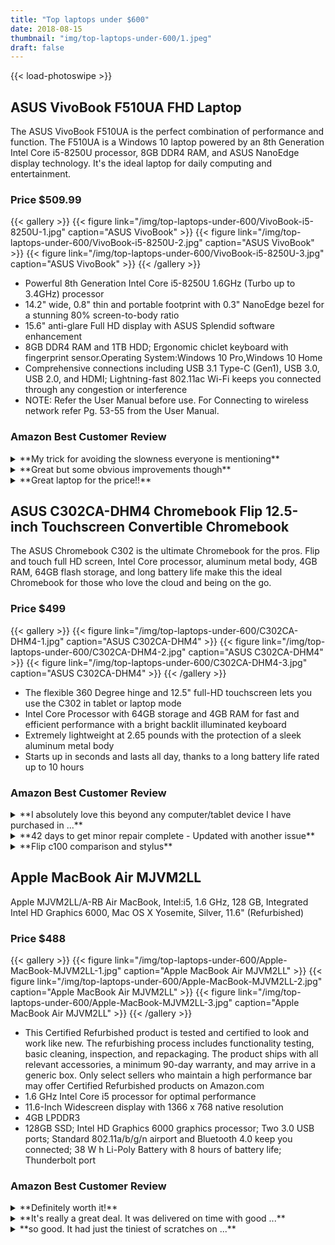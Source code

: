 ```yaml
---
title: "Top laptops under $600"
date: 2018-08-15
thumbnail: "img/top-laptops-under-600/1.jpeg"
draft: false
---
```

{{< load-photoswipe >}}
## ASUS VivoBook F510UA FHD Laptop
<!--https://www.amazon.com/VivoBook-i5-8250U-NanoEdge-Fingerprint-F510UA-AH51/dp/B0762S8PYM/-->

The ASUS VivoBook F510UA is the perfect combination of performance and function. The F510UA is a Windows 10 laptop powered by an 8th Generation Intel Core i5-8250U processor, 8GB DDR4 RAM, and ASUS NanoEdge display technology. It's the ideal laptop for daily computing and entertainment.

### Price $509.99

{{< gallery >}}
{{< figure link="/img/top-laptops-under-600/VivoBook-i5-8250U-1.jpg" caption="ASUS VivoBook" >}}
{{< figure link="/img/top-laptops-under-600/VivoBook-i5-8250U-2.jpg" caption="ASUS VivoBook" >}}
{{< figure link="/img/top-laptops-under-600/VivoBook-i5-8250U-3.jpg" caption="ASUS VivoBook" >}}
{{< /gallery >}}

* Powerful 8th Generation Intel Core i5-8250U 1.6GHz (Turbo up to 3.4GHz) processor
* 14.2" wide, 0.8" thin and portable footprint with 0.3" NanoEdge bezel for a stunning 80% screen-to-body ratio
* 15.6" anti-glare Full HD display with ASUS Splendid software enhancement
* 8GB DDR4 RAM and 1TB HDD; Ergonomic chiclet keyboard with fingerprint sensor.Operating System:Windows 10 Pro,Windows 10 Home
* Comprehensive connections including USB 3.1 Type-C (Gen1), USB 3.0, USB 2.0, and HDMI; Lightning-fast 802.11ac Wi-Fi keeps you connected through any congestion or interference
* NOTE: Refer the User Manual before use. For Connecting to wireless network refer Pg. 53-55 from the User Manual.

### Amazon Best Customer Review

<details class="am-details">
<summary class="am-summary">**My trick for avoiding the slowness everyone is mentioning**
</summary>
For the price I paid, this laptop can't be beat. I applied for an Amazon Store Card while purchasing, which gave me a $40 instant credit, further knocking down the price.

This laptop is small and thin for a 15.6" screen (fits in my 14" laptop sleeve), very light (only 3.7 lbs), and fast (8th gen i5 and 8 GB RAM). As others have said, the only downside is the slow 5400 RPM 1 TB hard drive. As far as that goes, I have a trick to get around it if you're planning to install an SSD. Alternatively, I also have advice if you're planning to stick with the included hard drive. Here it goes.

If you're planning to upgrade to an SSD drive and already have the SSD drive in hand, then do this to avoid the slow hard drive headaches:
<ol>
<li>Boot up the new laptop for the 1st time.</li>
<li>While activating Windows, DO NOT connect to your WiFi.</li>
<li>After Windows fully starts up, install disk cloning software (Macrium Reflect, Acronis, etc.) from a USB flash drive. You can't download the disk cloning software because you are not connected to WiFi.</li>
<li>Shut down the laptop, open it up, and install your SSD drive.</li>
<li>Turn on the laptop again. Use the disk cloning software to clone the hard drive onto your SSD drive.</li>
<li>Turn off the laptop. At this point you have a choice. You can either boot into the BIOS to set your new SSD drive as the default boot drive while keeping the old hard drive installed, or you can just remove the old hard drive to force the laptop to boot off the new SSD.</li>
<li>Turn on the laptop and admire how awesomely fast it starts up from the lightning quick SSD! :-)</li>
<li>Now you can finally connect to your WiFi network and let Windows download and install all it's updates and security patches.</li>
</ol>
The reason I recommend doing this is because you don't want to let Windows try to download and install hundreds of MB's of updates and patches while running off the dog slow 1 TB hard drive. That would take a very long, long time. And the slow hard drive will be at 100% disk utilization for hours or days while it's trying to download and install all these Windows updates. As other people have said, the laptop will seem to freeze and be unresponsive during this time. But by upgrading to an SSD drive BEFORE letting the laptop download and install Windows updates, the fast SSD will make this process go A LOT FASTER.

And my tip for those people who don't plan to install an SSD drive and just keep using the included 1 TB hard drive:
<ol>
<li>After booting up the laptop for the 1st time, activate Windows, and connect to your WiFi.</li>
<li>Then leave the laptop on for a day or two and don't try to use it. Why? Because people have said it can take up to 2 days for the laptop to download and install all the Windows updates. Trying to use it during this time, with the hard drive utilization pegged at 100%, would be a exercise in frustration.</li>
<li>Then finally, after all the Windows updates have been downloaded and installed, reboot the laptop and use it as you wish. The laptop should be fairly speedy now after the initial slowness from the updates. Enjoy!</li>
</ol>

</details>
<details class="am-details">
<summary class="am-summary">**Great but some obvious improvements though**</summary>
Great great great laptop. Love it, strong upgrade from my aging Core i3. I followed the popular recommendations to purchase the 128GB SSD along with the 1TB hard drive. Very fast, nice screen, like the fingerprint sensor. Here are the shortcomings that keep it from a 5.
<ol>
<li>Power key is located within the keyboard up at the top right corner. It is adjacent to the often used Delete, Backspace, and Home keys. Really? This passed their use case criteria? I often miss the Delete or Backspace keys and am accidentally putting my laptop into sleep. Several decades of best practices in designing laptops has led to this? Sigh. Deep. Sigh. Found the workaround at a CNET article. Since Amazon won't allow URL's in reviews, just Google "Asus Vivobook power button" and it will be the first link.</li>

<li>Keyboard is not backlit. This should be a simple feature addition that is minor in terms of cost. Merely an LED and a light tube. Would have been worth a few extra buck were this to be included in their bill of materials.</li>

<li>No Ethernet port. Sometimes it's necessary to be hardwired into a router to configure things.</li>
</ol>
</details>
<details class="am-details">
<summary class="am-summary">**Great laptop for the price!!**</summary>
Not sure why the guy gave a 1 star when he hasn't even purchased one, but got mine today. It does have an IPS screen, battery life is going strong, and no touch pad issues. For $499, you can't beat it. It's fast for what it is, will pop in a small SSD for the OS at some point possibly, but in no rush as it's not given me any lag or issues yet at all. Highly recommend, can't beat the price!
_PS the color in the photos is darker than it is in reality due to crappy lighting, so again pay no attention to Bob with his 1 star review on a laptop he doesn’t own. I added another photo with some better lighting. It is a grey laptop, not black_
</details>

## ASUS C302CA-DHM4 Chromebook Flip 12.5-inch Touchscreen Convertible Chromebook

The ASUS Chromebook C302 is the ultimate Chromebook for the pros. Flip and touch full HD screen, Intel Core processor, aluminum metal body, 4GB RAM, 64GB flash storage, and long battery life make this the ideal Chromebook for those who love the cloud and being on the go.

### Price $499

{{< gallery >}}
{{< figure link="/img/top-laptops-under-600/C302CA-DHM4-1.jpg" caption="ASUS C302CA-DHM4" >}}
{{< figure link="/img/top-laptops-under-600/C302CA-DHM4-2.jpg" caption="ASUS C302CA-DHM4" >}}
{{< figure link="/img/top-laptops-under-600/C302CA-DHM4-3.jpg" caption="ASUS C302CA-DHM4" >}}
{{< /gallery >}}

* The flexible 360 Degree hinge and 12.5" full-HD touchscreen lets you use the C302 in tablet or laptop mode
* Intel Core Processor with 64GB storage and 4GB RAM for fast and efficient performance with a bright backlit illuminated keyboard
* Extremely lightweight at 2.65 pounds with the protection of a sleek aluminum metal body
* Starts up in seconds and lasts all day, thanks to a long battery life rated up to 10 hours

### Amazon Best Customer Review
<details class="am-details">
<summary class="am-summary">**I absolutely love this beyond any computer/tablet device I have purchased in ...**</summary>
I absolutely love this beyond any computer/tablet device I have purchased in the last 10 years, trust me, I've bought a lot of them along the way. With the power of the internet and all the online productivity products the simplicity of this is fantastic. The addition of the play store puts the device into a sweet spot no other device can come close to matching. I've been in IT support for over 15 years and have seen a lot of products come and go. What I have learned is an appreciation of simplistic technology, in aesthetics and use, Apple was really onto something in their approach with their i-devices. I no longer desire to tinker and tweak and fidget with my technology, I just want it to function and remain reliable. . . this Asus Chromebook fits the bill. Can't say enough about my love of this Chromebook.
</details>
<details class="am-details">
<summary class="am-summary">**42 days to get minor repair complete - Updated with another issue**</summary>
I purchased this notebook back in July and was initially happy with my purchase. However, after a couple of months the keyboard case started to crack at the corner. I contacted customer service and was told to send the notebook to the repair center where it would be repaired under Warranty. 2 weeks later I received an email informing me the crack was not covered under warranty, and I would need to pay $183. After numerous calls, I then received confirmation the warranty was valid, but only as a ‘one-off’. 2 more weeks go by, and the repair status still shows as ‘in repair’. I called customer service again and was told the issue would be escalated. Another week goes by and still no change. I call again and was told the issue would be escalated again. I asked for the notebook just to be returned as is, and was told that’s not possible as it’s ‘in repair’. In summary, I have been without this device for over a month, have no idea if and when it will be returned, and in what condition.

Day 29 since Asus received my notebook. Still no update, status, supervisor escalation. ‘Bot response to review requested RMA # which was provided same day, but no follow up.

Day 33 - Got same email / escalation from customer service but still no ETA, status, evidence of escalation or Notebook!

Day 42 - Finally received repaired Notebook.

Update - 7/30/18 - Exactly the same issue has occurred with a crack in the keyboard cover on the opposite side. This Chromebook has not been dropped or treated roughly so I can only assume this is a design or manufacturing defect. I have been informed by Asus Customer Service that I would need to return the device (again), and the repair would cost an estimated $210!!!

This device would be a good choice if it weren't so poorly constructed. Now looking elsewhere for a reliable Chromebook.
</details>
<details class="am-details">
<summary class="am-summary">**Flip c100 comparison and stylus**</summary>
Much has been written already in reviews, so I'll stick to two things: comparing it to the previous Asus Flip c100, and using a stylus with it (something people thinking about the Samsung Chromebook Plus/Pro would be interested in).

c100 Comparison:
I've had this for only a couple days. It seems pretty fast. A lot faster than the c100. It's much smoother with web pages and android apps, and the touch screen is more responsive. It's still not quiiite as buttery smooth as a macbook pro (it's also only 20-30% of the price, which is crazy). For example, scrolling in a PDF is fast but not super super smooth. The build quality is a bit better than the c100. There's not as much flex, it's a bit more premium feeling. The finish is very very similar. Keyboard is a bit nicer, not tons. So yes, the build quality is way better than the majority of (plastic) chromebooks out there, but not way better than the c100 (because that's already pretty nice). As many have said, it approaches macbook pro build quality (and looks). Screen is slightly brighter than the c100 (not a lot), and slightly better (sharper). The difference is discernible, but certainly not a big difference. Again, a much much better screen than the TN screens on many chromebooks, ..but the c100 screen is also much better than those.

It's significantly larger and heavier than the c100. One of the things I like best about the c100 is how ultraportable it is. Sometimes I forget it's in my bag. The c302 is a significantly bigger laptop. Feels like a 13" to me, coming from such a small one. Bezels are much smaller on the c302, except the bottom one, ...but they're not thin bezels. I've included a bunch of comparison photos. Nearly identical thickness, although the c302 *feels* thicker/more substantial.

Stylus:
I ordered the Meko 2-pack, 2-type stylus. The c302's competitor, the Samsung Chromebook Pro, comes with a stylus. I went with the Asus c302 over the Samsung Pro because I was a bit concerned with the Pro's quality issues and the shorter battery life, ..and to a lesser extent the lack of backlit keyboard. But I did want to use a stylus occasionally for note taking/sketching. Maybe annotating pdf's. I had read in the comments of another review that the pointy/disc stylus type didnt really work with it. For me it *does*. In my experience with the apps I've tried so far (Keep android app, Kami PDF web app, and Sketchbook android app) *both* the point/disc stylus tip and the rounded metallic knob tip types work really well. If I'm writing quickly, there's a very slight lag before things appear, but nothing that will annoy me at all. One Note android app registered well and smoothly, but was more laggy. The way I see it, the main thing you're missing is the palm rejection that you get with the Pro (because it has a pen digitizer in the screen). For casual use, this will work fine for me.
(fyi - all the styluses I've tried with the c100 [including this Meko, either tip] have been miserable and useless.) So I'm very happy and relieved to see it working excellently on the c302.

{{< gallery >}}
{{< figure link="/img/top-laptops-under-600/C302CA-DHM4-11.jpg" caption="ASUS C302CA-DHM4" >}}
{{< figure link="/img/top-laptops-under-600/C302CA-DHM4-12.jpg" caption="ASUS C302CA-DHM4" >}}
{{< /gallery >}}

Final, initial thoughts: For me, the computer is a bit bigger than I would like. Ideally, it would be a 11.5-12" (not 12.5") screen with minimal bezels, which would make it almost as small as the c100. The default scaling 1536x864 looks excellent and sharp to me. Holding it in tablet mode is awkard given it's size and weight - more so than the c100. However, most of the time if I want horizontal tablet mode I'll use the "stand" mode (keyboard face down in my lap, screen angled up). Portrait tablet mode works better than expected because it's thin, has a magnetic closure, and has a large side bezel. I'll try to update this in the coming days and weeks as I use this more. Feel free to ask questions. Overall I'm very happy so far ..just very stingy with my 5-star ratings. I might change it to a 5-star in the coming days.
</details>


## Apple MacBook Air MJVM2LL
<!--https://www.amazon.com/Apple-MacBook-MJVM2LL-Certified-Refurbished/dp/B01KIIQUFW/-->
Apple MJVM2LL/A-RB Air MacBook, Intel:i5, 1.6 GHz, 128 GB, Integrated Intel HD Graphics 6000, Mac OS X Yosemite, Silver, 11.6" (Refurbished)

### Price $488
{{< gallery >}}
{{< figure link="/img/top-laptops-under-600/Apple-MacBook-MJVM2LL-1.jpg" caption="Apple MacBook Air MJVM2LL" >}}
{{< figure link="/img/top-laptops-under-600/Apple-MacBook-MJVM2LL-2.jpg" caption="Apple MacBook Air MJVM2LL" >}}
{{< figure link="/img/top-laptops-under-600/Apple-MacBook-MJVM2LL-3.jpg" caption="Apple MacBook Air MJVM2LL" >}}
{{< /gallery >}}

* This Certified Refurbished product is tested and certified to look and work like new. The refurbishing process includes functionality testing, basic cleaning, inspection, and repackaging. The product ships with all relevant accessories, a minimum 90-day warranty, and may arrive in a generic box. Only select sellers who maintain a high performance bar may offer Certified Refurbished products on Amazon.com
* 1.6 GHz Intel Core i5 processor for optimal performance
* 11.6-Inch Widescreen display with 1366 x 768 native resolution
* 4GB LPDDR3
* 128GB SSD; Intel HD Graphics 6000 graphics processor; Two 3.0 USB ports; Standard 802.11a/b/g/n airport and Bluetooth 4.0 keep you connected; 38 W h Li-Poly Battery with 8 hours of battery life; Thunderbolt port

### Amazon Best Customer Review
<details class="am-details">
<summary class="am-summary">**Definitely worth it!**</summary>
I LOVE this laptop! I’ve never bought refurbished products before but apple holds up pretty well for long periods of time so I decided to try this out. I’m so glad I did! I love it! It came so quickly too. It was packaged pretty well, and came with a 90 day warranty. The charger came too. Once I turned it on it was at the factory settings so I was able to start from scratch setting it up with my preferences. This was worth the spend, generally I use HP, but wanted to see what the hype was about for the Apple laptops. I’m so glad I did!
</details>
<details class="am-details">
<summary class="am-summary">**It's really a great deal. It was delivered on time with good ...**</summary>
It's really a great deal. It was delivered on time with good packaging. It's good as brand new. No scratches or any deformity. Perfect! I have been using this for my research and presentations and so far there were NO bad issues that I encountered with regards to its performance. I love it. I recommend this to my friends and classmates.
</details>
<details class="am-details">
<summary class="am-summary">**so good. It had just the tiniest of scratches on ...**</summary>
So far, so good. It had just the tiniest of scratches on the front and some unexplained white stuff on it (that sounds bad, but I don't know how else to describe it). Otherwise, it works like a charm so far and I'm pleased with the product. I'll write back if anything malfunctions or goes into disarray.
</details>
